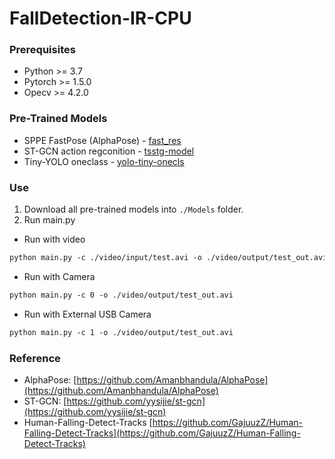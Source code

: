 # FallDetection-IR-CPU

### Prerequisites
- Python >= 3.7
- Pytorch >= 1.5.0
- Opecv >= 4.2.0

### Pre-Trained Models
- SPPE FastPose (AlphaPose) - [fast_res](https://drive.google.com/file/d/1GyVA7kPcHpaauDp6HUT1KyeeJFsn6cVd/view?usp=sharing)
- ST-GCN action regconition - [tsstg-model](https://drive.google.com/file/d/1NiN-2JuhngG1Q3RYZdZGPikJ31UlPvuY/view?usp=sharing)
- Tiny-YOLO oneclass - [yolo-tiny-onecls](https://drive.google.com/file/d/1QQ0pWakX6sIX71HkkMktQE8tVOMQn3mX/view?usp=sharing)

### Use
1. Download all pre-trained models into `./Models` folder.
2. Run main.py
- Run with video
```markdown
python main.py -c ./video/input/test.avi -o ./video/output/test_out.avi
```
- Run with Camera
```markdown
python main.py -c 0 -o ./video/output/test_out.avi
```
- Run with External USB Camera
```markdown
python main.py -c 1 -o ./video/output/test_out.avi
```
### Reference
- AlphaPose: [https://github.com/Amanbhandula/AlphaPose](https://github.com/Amanbhandula/AlphaPose)
- ST-GCN: [https://github.com/yysijie/st-gcn](https://github.com/yysijie/st-gcn)
- Human-Falling-Detect-Tracks [https://github.com/GajuuzZ/Human-Falling-Detect-Tracks](https://github.com/GajuuzZ/Human-Falling-Detect-Tracks)

